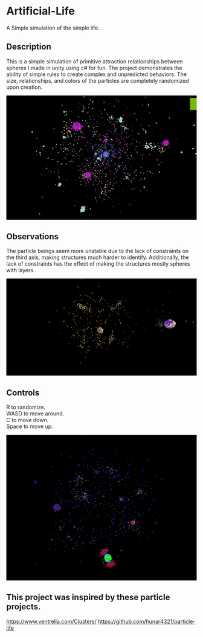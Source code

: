 # Artificial-Life
A Simple simulation of the simple life.

## Description
This is a simple simulation of primitive attraction relationships between spheres I made in unity using c# for fun. 
The project demonstrates the ability of simple rules to create complex and unpredicted behaviors.
The size, relationships, and colors of the particles are completely randomized upon creation.

![alt text](https://github.com/MarcusBloomfield/Artificial-Life/blob/main/Life3.PNG?raw=true)

## Observations
The particle beings seem more unstable due to the lack of constraints on the third axis, making structures much harder to identify.
Additionally, the lack of constraints has the effect of making the structures mostly spheres with layers.

![alt text](https://github.com/MarcusBloomfield/Artificial-Life/blob/main/Life1.PNG?raw=true)

## Controls
R to randomize. <br />
WASD to move around. <br />
C to move down. <br />
Space to move up.

![alt text](https://github.com/MarcusBloomfield/Artificial-Life/blob/main/Life2.PNG?raw=true)

## This project was inspired by these particle projects.
https://www.ventrella.com/Clusters/
https://github.com/hunar4321/particle-life
